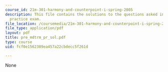 ```yaml
---
course_id: 21m-301-harmony-and-counterpoint-i-spring-2005
description: This file contains the solutions to the questions asked in pre midterm
  practice exam.
file_location: /coursemedia/21m-301-harmony-and-counterpoint-i-spring-2005/fcf0e1562389ea457a22cbdecc5f261d_pre_mdtrm_pr_sol.pdf
file_type: application/pdf
layout: pdf
title: pre_mdtrm_pr_sol.pdf
type: course
uid: fcf0e1562389ea457a22cbdecc5f261d

---
```

None